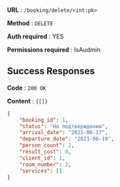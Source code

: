 **URL** : `/booking/delete/<int:pk>`

**Method** : `DELETE`

**Auth required** : YES

**Permissions required** : IsAudmin

## Success Responses

**Code** : `200 OK`

**Content** : `{[]}`

```json
{
    "booking_id": 1,
    "status": "На подтверждении",
    "arrival_date": "2021-06-17",
    "departure_date": "2021-06-19",
    "person_count": 2,
    "result_cost": 0,
    "client_id": 1,
    "room_number": 2,
    "services": []
}
```